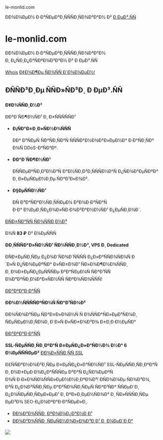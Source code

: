 le-monlid.com

ÐÐ¾Ð¼ÐµÐ½ Ð·Ð°ÑÐµÐ³Ð¸ÑÑÑÐ¸ÑÐ¾Ð²Ð°Ð½ Ð² [Ð ÐµÐ³.ÑÑ](https://reg.ru)

le-monlid.com
=============

ÐÐ¾Ð¼ÐµÐ½ Ð·Ð°ÑÐµÐ³Ð¸ÑÑÑÐ¸ÑÐ¾Ð²Ð°Ð½  
Ð¸ Ð¿ÑÐ¸Ð¿Ð°ÑÐºÐ¾Ð²Ð°Ð½ Ð² Ð ÐµÐ³.ÑÑ

[Whois](https://www.reg.ru/whois/?check=&dname=le-monlid.com&reg_source=parking_auto) [Ð¢Ð¾Ð¶Ðµ ÑÐ¾ÑÑ Ð´Ð¾Ð¼ÐµÐ½!](https://www.reg.ru/domain/new/?utm_source=le-monlid.com&utm_medium=parking&utm_campaign=s_land_new&reg_source=parking_auto)

ÐÑÑÐ³Ð¸Ðµ ÑÑÐ»ÑÐ³Ð¸ Ð ÐµÐ³.ÑÑ
-------------------------------------

**Ð¥Ð¾ÑÑÐ¸Ð½Ð³**

ÐÐ°Ð´ÑÐ¶Ð½ÑÐ¹ Ð¸ Ð±ÑÑÑÑÑÐ¹

* **Ð¡ÑÐ°Ð±Ð¸Ð»ÑÐ½Ð¾ÑÑÑ**

  ÐÐ° Ð²ÑÐµÑ ÑÐ°ÑÐ¸ÑÐ°Ñ ÑÑÑÐ°Ð½Ð¾Ð²Ð»ÐµÐ½Ð° Ð·Ð°ÑÐ¸ÑÐ° Ð¾Ñ DDoS-Ð°ÑÐ°Ðº.
* **ÐÐ°Ð´ÑÐ¶Ð½ÑÐ¹**

  Ð­ÑÑÐµÐºÑÐ¸Ð²Ð½Ð°Ñ Ð°Ð½ÑÐ¸Ð²Ð¸ÑÑÑÐ½Ð°Ñ Ð¿ÑÐ¾Ð²ÐµÑÐºÐ° Ð¸ Ð»ÐµÑÐµÐ½Ð¸Ðµ ÑÐ°Ð¹Ð»Ð¾Ð².
* **Ð§ÐµÑÑÐ½ÑÐ¹**

  ÐÑ Ð³Ð°ÑÐ°Ð½ÑÐ¸ÑÑÐµÐ¼ Ð²Ð¾Ð·Ð²ÑÐ°Ñ Ð·Ð° Ð½ÐµÐ¸ÑÐ¿Ð¾Ð»ÑÐ·Ð¾Ð²Ð°Ð½Ð½ÑÐ¹ Ð¿ÐµÑÐ¸Ð¾Ð´.

[ÐÑÐ±ÑÐ°ÑÑ ÑÐ¾ÑÑÐ¸Ð½Ð³](https://www.reg.ru/hosting/?utm_source=le-monlid.com&utm_medium=parking&utm_campaign=s_land_host&reg_source=parking_auto)

Ð¾Ñ **83 ₽** Ð² Ð¼ÐµÑÑÑ

**ÐÐ¸ÑÑÑÐ°Ð»ÑÐ½ÑÐ¹ ÑÐ¾ÑÑÐ¸Ð½Ð³, VPS Ð¸ Dedicated**

ÐÑÐ±ÐµÑÐ¸ÑÐµ Ð¿Ð¾Ð´ÑÐ¾Ð´ÑÑÑÑ Ð¿Ð»Ð°ÑÑÐ¾ÑÐ¼Ñ Ð´Ð»Ñ Ð¿ÑÐ¾ÐµÐºÑÐ° Ð»ÑÐ±Ð¾Ð¹ ÑÐ»Ð¾Ð¶Ð½Ð¾ÑÑÐ¸ Ð¸ Ð¾Ð±ÐµÑÐ¿ÐµÑÑÑÐµ Ð²Ð°ÑÐµÐ¼Ñ ÑÐ°Ð¹ÑÑ Ð¼Ð°ÐºÑÐ¸Ð¼Ð°Ð»ÑÐ½ÑÑ ÑÐºÐ¾ÑÐ¾ÑÑÑ!

[ÐÐ°ÐºÐ°Ð·Ð°ÑÑ](https://www.reg.ru/dedicated/?utm_source=le-monlid.com&utm_medium=parking&utm_campaign=s_land_server&reg_source=parking_auto)

**ÐÐ¾Ð½ÑÑÑÑÐºÑÐ¾Ñ ÑÐ°Ð¹ÑÐ¾Ð²**

ÐÐ¾ÑÐ¾Ð²ÑÐµ ÑÐ°Ð±Ð»Ð¾Ð½Ñ Ñ Ð¾ÑÑÐ°ÑÐ»ÐµÐ²ÑÐ¼Ð¸ ÑÐµÑÐµÐ½Ð¸ÑÐ¼Ð¸ Ð´Ð»Ñ Ð»ÑÐ±Ð¾Ð³Ð¾ Ð±Ð¸Ð·Ð½ÐµÑÐ°

[ÐÐ°ÐºÐ°Ð·Ð°ÑÑ](https://www.reg.ru/sozdanie-saita/)

**SSL-ÑÐµÑÑÐ¸ÑÐ¸ÐºÐ°Ñ Ð±ÐµÑÐ¿Ð»Ð°ÑÐ½Ð¾ Ð½Ð° 6 Ð¼ÐµÑÑÑÐµÐ²** [ÐÐ¾Ð»ÑÑÐ¸ÑÑ SSL](https://help.reg.ru/support/ssl-sertifikaty/1-etap-zakaz-ssl-sertifikata/kak-zakazat-besplatnyy-ssl-sertifikat?utm_source=le-monlid.com&utm_medium=parking&utm_campaign=s_land_fssl®_source=parking_auto)

Ð£ÑÑÐ°Ð½Ð¾Ð²Ð¸ÑÐµ Ð±ÐµÑÐ¿Ð»Ð°ÑÐ½ÑÐ¹ SSL-ÑÐµÑÑÐ¸ÑÐ¸ÐºÐ°Ñ Ð¸ Ð¾Ð±ÐµÐ·Ð¾Ð¿Ð°ÑÑÑÐµ Ð²Ð°Ñ Ð¿ÑÐ¾ÐµÐºÑ Ð¾Ñ Ð·Ð»Ð¾ÑÐ¼ÑÑÐ»ÐµÐ½Ð½Ð¸ÐºÐ¾Ð²! ÐÑÐ¾Ð¼Ðµ ÑÐ¾Ð³Ð¾, Ð²Ñ Ð¿Ð¾Ð²ÑÑÐ¸ÑÐµ Ð°Ð²ÑÐ¾ÑÐ¸ÑÐµÑ ÑÐ°Ð¹ÑÐ° ÑÑÐµÐ´Ð¸ Ð¿Ð¾ÑÐµÑÐ¸ÑÐµÐ»ÐµÐ¹ Ð¸ ÐºÐ»Ð¸ÐµÐ½ÑÐ¾Ð² Ð¸ ÑÐ»ÑÑÑÐ¸ÑÐµ ÐµÐ³Ð¾ SEO-Ð¿Ð¾ÐºÐ°Ð·Ð°ÑÐµÐ»Ð¸.

* [ÐÐ¾Ð²Ð¾ÑÑÐ¸ ÐºÐ¾Ð¼Ð¿Ð°Ð½Ð¸Ð¹](https://companies.rbc.ru/)
* [ÐÐ¾Ð²Ð¾ÑÑÐ¸ ÑÐµÑÐ½Ð¾Ð»Ð¾Ð³Ð¸Ð¹ Ð¸ Ð¼ÐµÐ´Ð¸Ð°](https://www.rbc.ru/technology_and_media/)

![](https://mc.yandex.ru/watch/98466329)